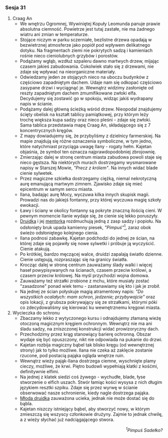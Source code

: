 ### Sesja 31
1. Craag An
    - We wnętrzu Ogromnej, Wywiniętej Kopuły Leomunda panuje prawie absolutna ciemność. Powietrze jest tutaj zastałe, nie ma żadnego wiatru ani zmian w temperaturze.
    - Stojące niczym w parku sczerniałe, bezlistne drzewa opadają w bezwietrznej atmosferze jako popiół pod wpływem delikatnego dotyku. Na fragmentach ziemi nie pokrytych sadzą i kamieniach rośnie nieco cieniolubnych grzybów i porostów.
    - Podążamy wgłąb, wzdłuż szpaleru dawno martwych drzew, mijając czasem jakieś zabudowania. Cokolwiek stało się z drzewami, nie zdaje się wpływać na nieorganiczne materiały.
    - Odwiedzamy jeden ze stojących nieco na uboczu budynków z częściowo zapadniętym dachem. Udaje nam się odkopać częściowo zasypane drzwi i wyciągnąć je. Wewnątrz widzimy zasłonięte od reszty zapadniętym dachem zmumifikowane zwłoki elfa. Decydujemy się zostawić go w spokoju, widząc jakiś wydrapany napis w ścianie.
    - Podążamy dalej główną ścieżką wśród drzew. Nieopodal znajdujemy ścięty obelisk na kształt tablicy pamiątkowej, przy którym leży trochę większa kupa sadzy oraz nieco pleśni - zdaje się zwłoki. Sama tablica przedstawia mapę Craag An, składającego się z 7 koncentrycznych kręgów.
    - Z mapy dowiadujemy się, że przybyliśmy z dzielnicy farmerskiej. Na mapie znajdują się różne oznaczenia symboliczne, w tym jedno, które natychmiast przyciąga uwagę Ilany - rogaty hełm. Kajetan objaśnia, że symbol ten oznacza najprawdopodobniej zbrojownię.
    - Zmierzając dalej w stronę centrum miasta zabudowa powoli staje się nieco gęstsza. Na niektórych murach dostrzegamy wysmarowane napisy w Starszej Mowie, _"Precz z królem"_. Na innych widać blade cienie sylwetek.
    - Przez magiczne szkiełka dostrzegamy ciężką, niemal nekrotyczną aurę emanującą martwym zimnem. Zjawisko zdaje się mieć epicentrum w samym sercu miasta.
    - Ilana, badając aurę Mocy, wyczuwa kilka innych skupisk magii. Prowadzi nas do jakiejś fontanny, przy której wyczuwa magię szkoły ewokacji.
    - Ławy i ściany w okolicy fontanny są pokryte znaczną ilością cieni. W pewnym momencie Ilanie wydaje się, że cienie się lekko poruszyły.
    - [Druidka](Ilana) i jej [mentorka](Enid) rozdmuchują jedną z zasp sadzy i popiołu. Na odsłonięty bruk upada kamienny piesek, _"Pimpuś"_[<sup>1</sup>](#ad1), zaraz obok świeżo odsłoniętego kolejnego cienia.
    - Ilana podnosi zabawkę. Kajetan podchodzi do jednej ze ścian, na której zdaje się pojawiły się nowe sylwetki i próbuje ją wyczyścić. Cienie atakują.
    - Po krótkiej, bardzo męczącej walce, druidzi zapalają światło dzienne. Cienie ustępują, rozpraszając się na granicy światła.
    - Krocząc dalej w stronę centrum zauważamy ślady walki i więcej haseł powypisywanych na ścianach, czasem przeciw królowi, a czasem przeciw królowej. Na myśl przychodzi wojna domowa. 
    - Zauważamy też strzałki zrobione z mchu, które musiały zostać "zasadzone" ponad wiek temu - zastanawiamy się kto i jak je zrobił.
    - Na jednej ze ścian połyskuje magią atramentowy napis: _"Do wszystkich ocalałych: mam schron, jedzenie; przybywajcie"_ oraz opis lokacji, z grubsza pokrywający się ze strzałkami, którymi póki co zdecydowaliśmy się kierować ku wewnętrznemu kręgowi miasta.
2. Wycieczka do schronu
    - Zbaczamy lekko z wytyczonego kursu i odnajdujemy złamaną wieżę otoczoną magicznym kręgiem ochronnym. Wewnątrz nie ma ani śladu sadzy, na zniszczonej konstrukcji widać prowizoryczny dach.
    - Przechodzimy przez krąg stanowiący barierę ochronną. Obszar wydaje się być opuszczony, nikt nie odpowiada na pukanie do drzwi. 
    - Kajetan rozbija magiczny bąbel tak blisko kręgu (od wewnętrznej strony) jak to tylko możliwe. Ilana nie czeka aż zaklęcie zostanie rzucone, pod postacią pająka ogląda wnętrze ruin.
    - Wewnątrz wieży pająk-Ilana dostrzega ciemne, wyschnięte plamy cieczy, możliwe, że krwi. Piętro budowli wypełniają klatki z kośćmi, definitywnie elfimi.
    - Na jednej z klatek siedzi coś żywego - wychudłe, blade, łyse stworzenie o elfich uszach. Stwór łamiąc kości wysysa z nich długim językiem resztki szpiku. Zdaje się przez wyrwę w ścianie obserwować nasze schronienie, kiedy nagle dostrzega pająka.
    - [Młoda druidka](Ilana) zauważona ucieka, jednak nie może dostać się do bąbla.
    - Kajetan niszczy istniejący bąbel, aby stworzyć nowy, w którym zmieszczą się wszyscy członkowie drużyny. Zajmie to jednak chwilę, a z wieży słychać już nadciągającego stwora.


<div align="right"><i><a id='ad1'></a><sup>1</sup>Pimpuś Sadełko?</i></div>
